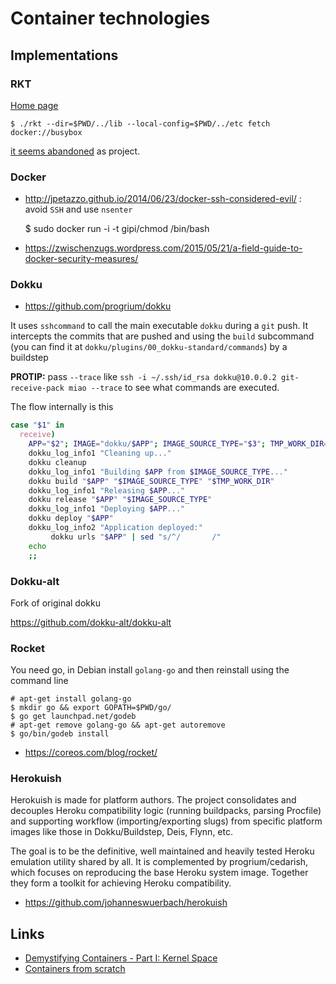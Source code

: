 # Container technologies

## Implementations

### RKT

[Home page](https://coreos.com/rkt/docs/latest/)

    $ ./rkt --dir=$PWD/../lib --local-config=$PWD/../etc fetch docker://busybox
    
[it seems abandoned](https://www.twistlock.com/labs-blog/breaking-out-of-coresos-rkt-3-new-cves/) as project.

### Docker

 - http://jpetazzo.github.io/2014/06/23/docker-ssh-considered-evil/ : avoid ``SSH`` and use ``nsenter``

    $ sudo docker run -i -t gipi/chmod /bin/bash

 - https://zwischenzugs.wordpress.com/2015/05/21/a-field-guide-to-docker-security-measures/

### Dokku

 - https://github.com/progrium/dokku

It uses ``sshcommand`` to call the main executable ``dokku`` during a ``git`` push. It intercepts the commits that are pushed
and using the ``build`` subcommand (you can find it at ``dokku/plugins/00_dokku-standard/commands``) by a buildstep

**PROTIP:** pass ``--trace`` like ``ssh -i ~/.ssh/id_rsa dokku@10.0.0.2 git-receive-pack miao --trace`` to see what commands are
executed.

The flow internally is this

```bash
case "$1" in
  receive)
    APP="$2"; IMAGE="dokku/$APP"; IMAGE_SOURCE_TYPE="$3"; TMP_WORK_DIR="$4"
    dokku_log_info1 "Cleaning up..."
    dokku cleanup
    dokku_log_info1 "Building $APP from $IMAGE_SOURCE_TYPE..."
    dokku build "$APP" "$IMAGE_SOURCE_TYPE" "$TMP_WORK_DIR"
    dokku_log_info1 "Releasing $APP..."
    dokku release "$APP" "$IMAGE_SOURCE_TYPE"
    dokku_log_info1 "Deploying $APP..."
    dokku deploy "$APP"
    dokku_log_info2 "Application deployed:"
         dokku urls "$APP" | sed "s/^/       /"
    echo
    ;;
```
### Dokku-alt

Fork of original dokku

https://github.com/dokku-alt/dokku-alt

### Rocket 

You need go, in Debian install ``golang-go`` and then reinstall using the command line

    # apt-get install golang-go
    $ mkdir go && export GOPATH=$PWD/go/
    $ go get launchpad.net/godeb
    # apt-get remove golang-go && apt-get autoremove
    $ go/bin/godeb install

- https://coreos.com/blog/rocket/

### Herokuish

Herokuish is made for platform authors. The project consolidates and decouples Heroku compatibility logic (running buildpacks, parsing Procfile) and supporting workflow (importing/exporting slugs) from specific platform images like those in Dokku/Buildstep, Deis, Flynn, etc.

The goal is to be the definitive, well maintained and heavily tested Heroku emulation utility shared by all. It is complemented by progrium/cedarish, which focuses on reproducing the base Heroku system image. Together they form a toolkit for achieving Heroku compatibility.

 - https://github.com/johanneswuerbach/herokuish

## Links

 - [Demystifying Containers - Part I: Kernel Space](https://medium.com/@saschagrunert/demystifying-containers-part-i-kernel-space-2c53d6979504)
 - [Containers from scratch](https://ericchiang.github.io/post/containers-from-scratch/)

